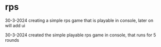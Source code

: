 # rps
30-3-2024
creating a simple rps game that is playable in console, later on will add ui

30-3-2024
created the simple playable rps game in console, that runs for 5 rounds